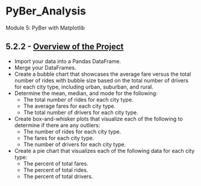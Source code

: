 # PyBer_Analysis
 Module 5: PyBer with Matplotlib

## 5.2.2 - [Overview of the Project](https://courses.bootcampspot.com/courses/2523/pages/5-dot-2-2-overview-of-the-project?module_item_id=806098)

- Import your data into a Pandas DataFrame.
- Merge your DataFrames.
- Create a bubble chart that showcases the average fare versus the total number of rides with bubble size based on the total number of drivers for each city type, including urban, suburban, and rural.
- Determine the mean, median, and mode for the following:
    - The total number of rides for each city type.
    - The average fares for each city type.
    - The total number of drivers for each city type.
- Create box-and-whisker plots that visualize each of the following to determine if there are any outliers:
    - The number of rides for each city type.
    - The fares for each city type.
    - The number of drivers for each city type.
- Create a pie chart that visualizes each of the following data for each city type:
    - The percent of total fares.
    - The percent of total rides.
    - The percent of total drivers.